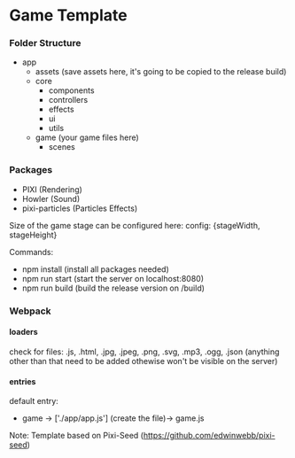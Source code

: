 # Game Template

### Folder Structure ###

* app
  * assets (save assets here, it's going to be copied to the release build)
  * core 
    * components 
    * controllers
    * effects
    * ui
    * utils
  * game (your game files here)
    * scenes

### Packages ###

* PIXI (Rendering)
* Howler (Sound)
* pixi-particles (Particles Effects)

Size of the game stage can be configured here:
config: {stageWidth, stageHeight}

Commands:
- npm install (install all packages needed)
- npm run start (start the server on localhost:8080)
- npm run build (build the release version on /build)

### Webpack ###

#### loaders ####
check for files: .js, .html, .jpg, .jpeg, .png, .svg, .mp3, .ogg, .json (anything other than that need to be added othewise won't be visible on the server)

#### entries ####

default entry:
- game ->  ['./app/app.js'] (create the file)-> game.js


Note: Template based on Pixi-Seed (https://github.com/edwinwebb/pixi-seed)

